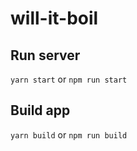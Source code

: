 # will-it-boil

## Run server
```yarn start``` or ```npm run start```

## Build app
```yarn build``` or ```npm run build```
